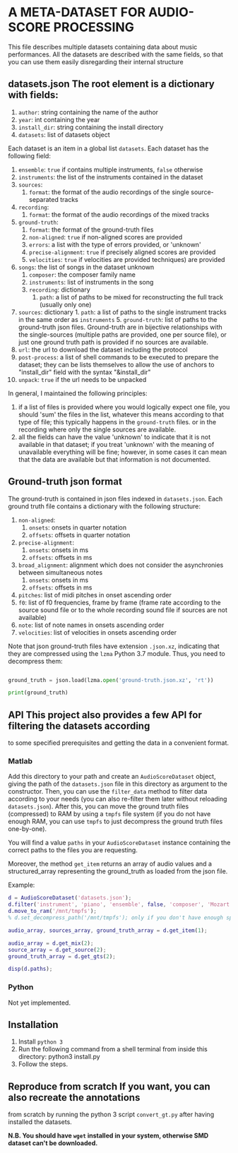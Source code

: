 # A META-DATASET FOR AUDIO-SCORE PROCESSING

This file describes multiple datasets containing data about music performances.
All the datasets are described with the same fields, so that you can use them
easily disregarding their internal structure


## datasets.json The root element is a dictionary with fields:
1. `author`: string containing the name of the author
2. `year`: int containing the year
3. `install_dir`: string containing the install directory
4. `datasets`: list of datasets object

Each dataset is an item in a global list `datasets`.  Each dataset has the
following field:
1. `ensemble`: `true` if contains multiple instruments, `false` otherwise
2. `instruments`: the list of the instruments contained in the dataset
3. `sources`:
    1. `format`: the format of the audio recordings of the single
       source-separated tracks
4. `recording`:
    1. `format`: the format of the audio recordings of the mixed tracks
5. `ground-truth`:
    1. `format`: the format of the ground-truth files
    2. `non-aligned`: `true` if non-aligned scores are provided
    3. `errors`: a list with the type of errors provided, or 'unknown'
    4. `precise-alignment`: `true` if precisely aligned scores are provided
    5. `velocities`: `true` if velocities are provided techniques) are provided
6.  `songs`: the list of songs in the dataset unknown
    1. `composer`: the composer family name
    2. `instruments`: list of instruments in the song
    3. `recording`: dictionary
        1. `path`: a list of paths to be mixed for reconstructing the full track
(usually only one)
4. `sources`: dictionary
        1. `path`: a list of paths to the single instrument tracks in the same
           order as `instruments`
    5. `ground-truth`: list of paths to the ground-truth json files.
Ground-truth are in bijective relationships with the single-sources
(multiple paths are provided, one per source file), or just one ground
truth path is provided if no sources are available.
7.  `url`: the url to download the dataset including the protocol
8.  `post-process`: a list of shell commands to be executed to prepare the
dataset; they can be lists themselves to allow the use of anchors to
"install_dir" field with the syntax "&install_dir"
9.  `unpack`: `true` if the url needs to be unpacked


In general, I maintained the following principles:
1. if a list of files is provided where you would logically expect one file, you
should 'sum' the files in the list, whatever this means according to that
type of file; this typically happens in the `ground-truth` files. or in the
recording where only the single sources are available.
2. all the fields can have the value 'unknown' to indicate that it is not
available in that dataset; if you treat 'unknown' with the meaning of
unavailable everything will be fine; however, in some cases it can mean that
the data are available but that information is not documented.

## Ground-truth json format

The ground-truth is contained in json files indexed in `datasets.json`. Each
ground truth file contains a dictionary with the following structure:
1. `non-aligned`:
    1. `onsets`: onsets in quarter notation
    2. `offsets`: offsets in quarter notation
2. `precise-alignment`:
    1. `onsets`: onsets in ms
    2. `offsets`: offsets in ms
3. `broad_alignment`: alignment which does not consider the asynchronies between
simultaneous notes
    1. `onsets`: onsets in ms
    2. `offsets`: offsets in ms
4. `pitches`: list of midi pitches in onset ascending order
5. `f0`: list of f0 frequencies, frame by frame (frame rate according to the
source sound file or to the whole recording sound file if sources are not
available)
6. `note`: list of note names in onsets ascending order
7. `velocities`: list of velocities in onsets ascending order

Note that json ground-truth files have extension `.json.xz`, indicating that
they are compressed using the `lzma` Python 3.7 module. Thus, you need to
decompress them:

```python import lzma import json

ground_truth = json.load(lzma.open('ground-truth.json.xz', 'rt'))

print(ground_truth) 

```

## API This project also provides a few API for filtering the datasets according
to some specified prerequisites and getting the data in a convenient format.

### Matlab

Add this directory to your path and create an `AudioScoreDataset` object, giving
the path of the `datasets.json` file in this directory as argument to the
constructor. Then, you can use the `filter_data` method to filter data according
to your needs (you can also re-filter them later without reloading
`datasets.json`). After this, you can move the ground truth files (compressed)
to RAM by using a `tmpfs` file system (if you do not have enough RAM, you can
use `tmpfs` to just decompress the ground truth files one-by-one).

You will find a value `paths` in your `AudioScoreDataset` instance containing
the correct paths to the files you are requesting.

Moreover, the method `get_item` returns an array of audio values and a
structured_array representing the ground_truth as loaded from the json file.

Example:

```matlab
d = AudioScoreDataset('datasets.json');
d.filter('instrument', 'piano', 'ensemble', false, 'composer', 'Mozart', 'ground_truth', 'precise_alignment');
d.move_to_ram('/mnt/tmpfs');
% d.set_decompress_path('/mnt/tmpfs'); only if you don't have enough space in RAM

audio_array, sources_array, ground_truth_array = d.get_item(1);

audio_array = d.get_mix(2);
source_array = d.get_source(2);
ground_truth_array = d.get_gts(2);

disp(d.paths);

```

### Python

Not yet implemented.

## Installation
1. Install `python 3`
2. Run the following command from a shell terminal from inside this directory:
   python3 install.py
3. Follow the steps.

## Reproduce from scratch If you want, you can also recreate the annotations
from scratch by running the python 3 script `convert_gt.py` after having
installed the datasets.

**N.B. You should have `wget` installed in your system, otherwise SMD dataset
can't be downloaded.**

